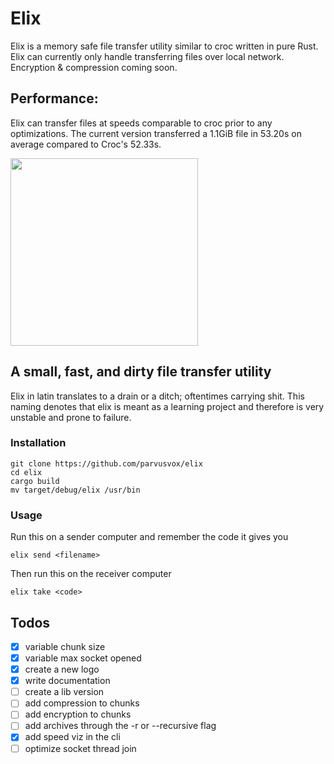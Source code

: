 # Elix
Elix is a memory safe file transfer utility similar to croc written in pure Rust. Elix can currently only handle transferring files over local network. Encryption & compression coming soon.

## Performance:
Elix can transfer files at speeds comparable to croc prior to any optimizations. The current version transferred a 1.1GiB file in 53.20s on average compared to Croc's 52.33s. 

<img src="https://github.com/parvusvox/elix/blob/master/docs/elix-logo.jpg?raw=true" width="300px">

## A small, fast, and dirty file transfer utility
Elix in latin translates to a drain or a ditch; oftentimes carrying shit. This naming denotes that elix is meant as a learning project and therefore is very unstable and prone to failure.

### Installation
```
git clone https://github.com/parvusvox/elix
cd elix
cargo build
mv target/debug/elix /usr/bin
```

### Usage
Run this on a sender computer and remember the code it gives you
```
elix send <filename>
```
Then run this on the receiver computer
```
elix take <code>
```


## Todos
 - [x] variable chunk size
 - [x] variable max socket opened
 - [x] create a new logo
 - [x] write documentation
 - [ ] create a lib version
 - [ ] add compression to chunks
 - [ ] add encryption to chunks
 - [ ] add archives through the -r or --recursive flag
 - [x] add speed viz in the cli
 - [ ] optimize socket thread join
